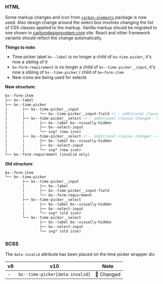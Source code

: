 ### HTML

Some markup changes and icon from [`carbon-elements`](https://github.com/IBM/carbon-elements) package is now used. Also design change around the select box involves changing the list of CSS classes applied to the markup. Vanilla markup should be migrated to one shown in [carbondesignsystem.com](https://next.carbondesignsystem.com/components/date-picker/code) site. React and other framework variants should reflect the change automatically.

**Things to note**:

- Time picker label `bx--label` is no longer a child of `bx—time-picker`, it's now a sibling of it
- `bx—form-requirement` is no longer a child of `bx--time-picker__input`, it's now a sibling of `bx--time-picker` / child of `bx—form-item`
- New icons are being used for selects

**New structure**:

```html
bx--form-item
├── bx--label
├── bx--time-picker
|		├── bx--time-picker__input
|		|		└── bx--time-picker__input-field <!-- additional classes changed -->
|		├── bx--time-picker__select <!-- additional classes changed -->
|		|		├── bx--label bx--visually-hidden
|		|		├── bx--select-input
|		|		└── svg* (new icon)
|		├── bx--time-picker__select <!-- additional classes changed -->
|		|		├── bx--label bx--visually-hidden
|		|		├── bx--select-input
|		|		└── svg* (new icon)
└── bx--form-requirement (invalid only)
```

**Old structure**:

```html
bx--form-item
└── bx--time-picker
		├── bx--time-picker__input
		|		├── bx--label
		|		├── bx--time-picker__input-field
		|		└── bx--form-requirement
		├── bx--time-picker__select
		|		├── bx--label bx--visually-hidden
		|		├── bx--select-input
		|		└── svg* (old icon)
		└── bx--time-picker__select
				├── bx--label bx--visually-hidden
				├── bx--select-input
				└── svg* (old icon)
```

### SCSS

The `data-invalid` attribute has been placed on the time picker wrapper div

| v9   | v10                             | Note           |
| ---- | ------------------------------- | -------------- |
| -    | `bx--time-picker[data-invalid]` | :eyes: Changed |
